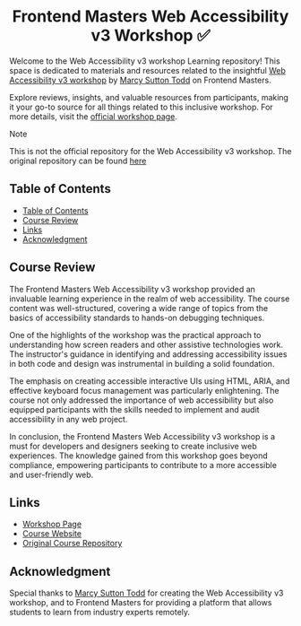 <a name="readme-top"></a>

<div align="center">
  <h1> Frontend Masters Web Accessibility v3 Workshop ✅</h1>
</div>

Welcome to the Web Accessibility v3 workshop Learning repository! This space is dedicated to materials and
resources related to the
insightful [Web Accessibility v3 workshop](https://frontendmasters.com/courses/react-accessibility/)
by [Marcy Sutton Todd](https://frontendmasters.com/teachers/marcy-sutton/) on Frontend Masters. 

Explore reviews,
insights, and valuable resources from participants, making it your go-to source for all things related to this inclusive
workshop. For more details, visit the [official workshop page](https://frontendmasters.com/courses/react-accessibility/).

> [!NOTE]
> This is not the official repository for the Web Accessibility v3 workshop. The original repository can be
> found [here](https://github.com/marcysutton/frontend-masters-web-accessibility-v3)

## Table of Contents

- [Table of Contents](#table-of-contents)
- [Course Review](#course-review)
- [Links](#links)
- [Acknowledgment](#acknowledgment)

## Course Review

The Frontend Masters Web Accessibility v3 workshop provided an invaluable learning experience in the realm of web
accessibility. The course content was well-structured, covering a wide range of topics from the basics of accessibility
standards to hands-on debugging techniques.

One of the highlights of the workshop was the practical approach to understanding how screen readers and other assistive
technologies work. The instructor's guidance in identifying and addressing accessibility issues in both code and design
was instrumental in building a solid foundation.

The emphasis on creating accessible interactive UIs using HTML, ARIA, and effective keyboard focus management was
particularly enlightening. The course not only addressed the importance of web accessibility but also equipped
participants with the skills needed to implement and audit accessibility in any web project.

In conclusion, the Frontend Masters Web Accessibility v3 workshop is a must for developers and designers seeking to
create inclusive web experiences. The knowledge gained from this workshop goes beyond compliance, empowering
participants to contribute to a more accessible and user-friendly web.

## Links

- [Workshop Page](https://frontendmasters.com/workshops/accessibility-v3/)
- [Course Website](https://web-accessibility-v3.vercel.app/)
- [Original Course Repository](https://github.com/marcysutton/frontend-masters-web-accessibility-v3)

## Acknowledgment

Special thanks to [Marcy Sutton Todd](https://frontendmasters.com/teachers/marcy-sutton/) for creating the Web
Accessibility v3 workshop, and to Frontend Masters for providing a platform that allows students to learn from industry
experts remotely.